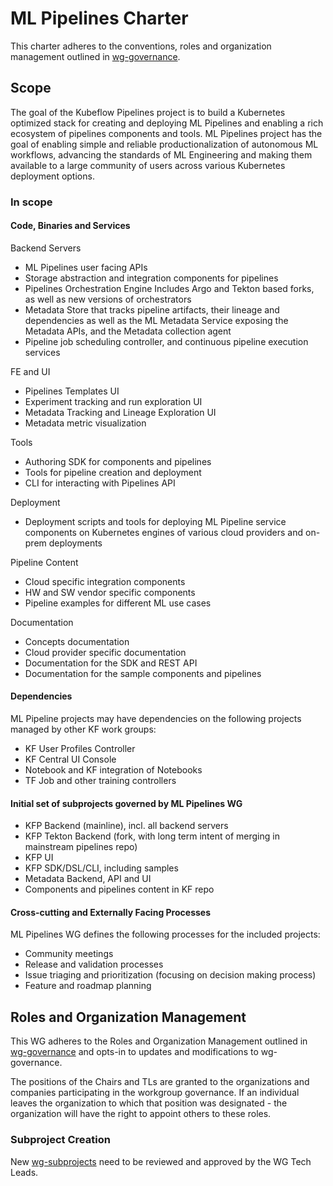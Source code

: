# ML Pipelines Charter

This charter adheres to the conventions, roles and organization management outlined in [wg-governance].

## Scope

The goal of the Kubeflow Pipelines project is to build a Kubernetes optimized stack for creating and deploying ML Pipelines and enabling a rich ecosystem of pipelines components and tools. ML Pipelines project has the goal of enabling simple and reliable productionalization of autonomous ML workflows, advancing the standards of ML Engineering and making them available to a large community of users across various Kubernetes deployment options.


### In scope

#### Code, Binaries and Services

Backend Servers
- ML Pipelines user facing APIs 
- Storage abstraction and integration components for pipelines
- Pipelines Orchestration Engine
Includes Argo and Tekton based forks, as well as new versions of orchestrators
- Metadata Store that tracks pipeline artifacts, their lineage and dependencies as well as the ML Metadata Service exposing the Metadata APIs, and the Metadata collection agent
- Pipeline job scheduling controller, and continuous pipeline execution services

FE and UI
- Pipelines Templates UI
- Experiment tracking and run exploration UI
- Metadata Tracking and Lineage Exploration UI
- Metadata metric visualization 

Tools
- Authoring SDK for components and pipelines
- Tools for pipeline creation and deployment
- CLI for interacting with Pipelines API

Deployment
- Deployment scripts and tools for deploying ML Pipeline service components on Kubernetes engines of various cloud providers and on-prem deployments

Pipeline Content
- Cloud specific integration components
- HW and SW vendor specific components
- Pipeline examples for different ML use cases

Documentation
- Concepts documentation 
- Cloud provider specific documentation
- Documentation for the SDK and REST API
- Documentation for the sample components and pipelines 


#### Dependencies
ML Pipeline projects may have dependencies on the following projects managed by other KF work groups:
- KF User Profiles Controller
- KF Central UI Console
- Notebook and KF integration of Notebooks
- TF Job and other training controllers
 
#### Initial set of subprojects governed by ML Pipelines WG
- KFP Backend (mainline), incl. all backend servers
- KFP Tekton Backend (fork, with long term intent of merging in mainstream pipelines repo)
- KFP UI
- KFP SDK/DSL/CLI, including samples
- Metadata Backend, API and UI 
- Components and pipelines content in KF repo


#### Cross-cutting and Externally Facing Processes

ML Pipelines WG defines the following processes for the included projects:

- Community meetings
- Release and validation processes 
- Issue triaging and prioritization (focusing on decision making process)
- Feature and roadmap planning


## Roles and Organization Management

This WG adheres to the Roles and Organization Management outlined in [wg-governance] and opts-in to updates and modifications to wg-governance.

The positions of the Chairs and TLs are granted to the organizations and companies participating in the workgroup governance. If an individual leaves the organization to which that position was designated - the organization will have the right to appoint others to these roles.


### Subproject Creation

New [wg-subprojects] need to be reviewed and approved by the WG Tech Leads.


[wg-governance]: ../wg-governance.md
[wg-subprojects]: https://github.com/Kubeflow/community/blob/master/wg-YOURWG/README.md#subprojects
